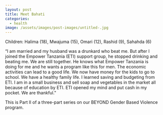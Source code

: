 ```yaml
---
layout: post
title: Meet Bahati
categories:
  - health
image: /assets/images/post-images/untitled-.jpg
---
```


Children: Halima (18), Mwajuma (15), Omari (12), Rashid (9), Sahahda (6)

“I am married and my husband was a drunkard who beat me. But after I joined the Empower Tanzania (ETI) support group, he stopped drinking and beating me. We are still together. He knows what Empower Tanzania is doing for me and he wants a program like this for men. The economic activities can lead to a good life. We now have money for the kids to go to school. We have a healthy family life. I learned saving and budgeting from ETI. I am in a small business and sell soap and vegetables in the market all because of education by ETI. ETI opened my mind and put cash in my pocket. We are thankful."

This is Part II of a three-part series on our BEYOND Gender Based Violence program.